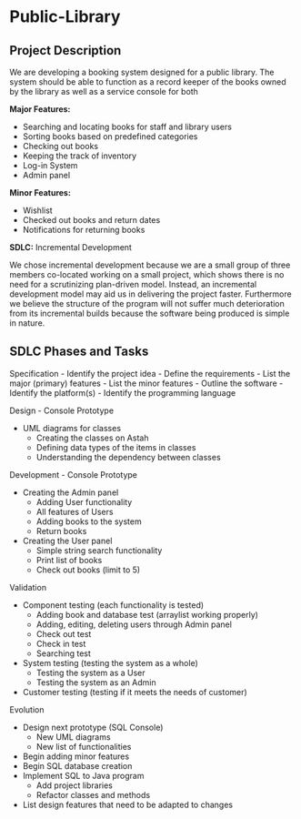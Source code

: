 # Public-Library

<h2>Project Description</h2>
We are developing a booking system designed for a public library. The system should be able to function as a record keeper of the books owned by the library as well as a service console for both 

**Major Features:**
- Searching and locating books for staff and library users
- Sorting books based on predefined categories
- Checking out books
- Keeping the track of inventory 
- Log-in System
- Admin panel

**Minor Features:**
- Wishlist
- Checked out books and return dates
- Notifications for returning books


**SDLC:** Incremental Development

We chose incremental development because we are a small group of three members co-located working on a small project, which shows there is no need for a scrutinizing plan-driven model. Instead, an incremental development model may aid us in delivering the project faster. Furthermore we believe the structure of the program will not suffer much deterioration from its incremental builds because the software being produced is simple in nature.

  <h2>SDLC Phases and Tasks</h2>
Specification 
- Identify the project idea
- Define the requirements
  - List the major (primary) features
  - List the minor features
- Outline the software
  - Identify the platform(s)
  - Identify the programming language

Design - Console Prototype
- UML diagrams for classes
  - Creating the classes on Astah
  - Defining data types of the items in classes
  - Understanding the dependency between classes

Development - Console Prototype
- Creating the Admin panel 
  - Adding User functionality
  - All features of Users
  - Adding books to the system
  - Return books
- Creating the User panel
  - Simple string search functionality
  - Print list of books
  - Check out books (limit to 5)

Validation
- Component testing (each functionality is tested)
  - Adding book and database test (arraylist working properly)
  - Adding, editing, deleting users through Admin panel
  - Check out test
  - Check in test
  - Searching test
- System testing (testing the system as a whole)
  - Testing the system as a User
  - Testing the system as an Admin
- Customer testing (testing if it meets the needs of customer)

Evolution
- Design next prototype (SQL Console)
  - New UML diagrams
  - New list of functionalities
- Begin adding minor features
- Begin SQL database creation
- Implement SQL to Java program
  - Add project libraries
  - Refactor classes and methods
- List design features that need to be adapted to changes
